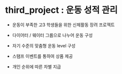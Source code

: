 # third_project : 운동 성적 관리 
 - 운동이 부족한 고3 학생들을 위한 신체활동 장려 프로젝트
 
 - 다이어터 / 웨이터 그룹으로 나누어 운동 구성
 
 - 자기 수준의 맞춤형 운동 level 구성
 
 - 스탬프 이벤트를 통하여 상품 제공 
 
 - 개인 순위에 따른 차별 지급
